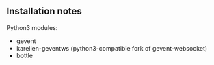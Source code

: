Installation notes
------------------

Python3 modules:
* gevent
* karellen-geventws (python3-compatible fork of gevent-websocket)
* bottle

